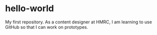# hello-world
My first repository. As a content designer at HMRC, I am learning to use GitHub so that I can work on prototypes.
